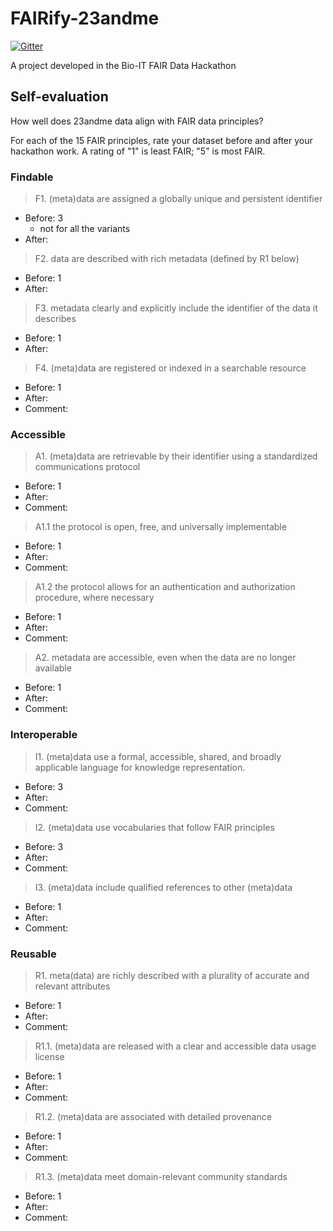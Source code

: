 # FAIRify-23andme
[![Gitter](https://badges.gitter.im/bioithackathons/project-2.svg)](https://gitter.im/bioithackathons/project-2)

A project developed in the Bio-IT FAIR Data Hackathon

## Self-evaluation
How well does 23andme data align with FAIR data principles?  

For each of the 15 FAIR principles, rate your dataset before and after your hackathon work.  A rating of "1" is least FAIR; "5" is most FAIR.

### Findable
> F1. (meta)data are assigned a globally unique and persistent identifier
* Before: 3
    * not for all the variants
* After:

> F2. data are described with rich metadata (defined by R1 below)
* Before: 1
* After:

> F3. metadata clearly and explicitly include the identifier of the data it describes
* Before: 1
* After:

> F4. (meta)data are registered or indexed in a searchable resource
* Before: 1
* After:
* Comment: 

### Accessible
> A1. (meta)data are retrievable by their identifier using a standardized communications protocol
* Before: 1
* After:
* Comment: 

> A1.1 the protocol is open, free, and universally implementable
* Before: 1
* After:
* Comment: 

> A1.2 the protocol allows for an authentication and authorization procedure, where necessary
* Before: 1
* After:
* Comment: 

> A2. metadata are accessible, even when the data are no longer available
* Before: 1
* After:
* Comment: 

### Interoperable
> I1. (meta)data use a formal, accessible, shared, and broadly applicable language for knowledge representation.
* Before: 3
* After:
* Comment: 

> I2. (meta)data use vocabularies that follow FAIR principles
* Before: 3
* After:
* Comment: 

> I3. (meta)data include qualified references to other (meta)data
* Before: 1
* After:
* Comment: 

### Reusable
> R1. meta(data) are richly described with a plurality of accurate and relevant attributes
* Before: 1
* After:
* Comment: 

> R1.1. (meta)data are released with a clear and accessible data usage license
* Before: 1
* After:
* Comment: 

> R1.2. (meta)data are associated with detailed provenance
* Before: 1
* After:
* Comment: 

> R1.3. (meta)data meet domain-relevant community standards
* Before: 1
* After:
* Comment: 
